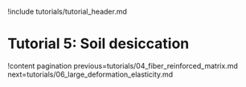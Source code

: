 !include tutorials/tutorial_header.md

# Tutorial 5: Soil desiccation

!content pagination previous=tutorials/04_fiber_reinforced_matrix.md
                    next=tutorials/06_large_deformation_elasticity.md
